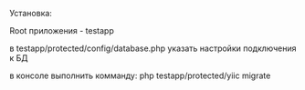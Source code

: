 Установка:

Root приложения - testapp

в testapp/protected/config/database.php указать настройки подключения к БД

в консоле выполнить комманду: php testapp/protected/yiic migrate
